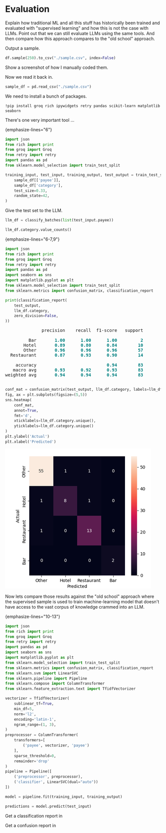 # Evaluation

Explain how traditional ML and all this stuff has historically been trained and evaluated with "supervised learning" and how this is not the case with LLMs. Point out that we can still evaluate LLMs using the same tools. And then compare how this approach compares to the "old school" approach.

Output a sample.

```python
df.sample(250).to_csv("./sample.csv", index=False)
```

Show a screenshot of how I manually coded them.

Now we read it back in.

```python
sample_df = pd.read_csv("./sample.csv")
```

We need to install a bunch of packages.

```
!pip install groq rich ipywidgets retry pandas scikit-learn matplotlib seaborn
```

There's one very important tool ...


{emphasize-lines="6"}
```python
import json
from rich import print
from groq import Groq
from retry import retry
import pandas as pd
from sklearn.model_selection import train_test_split
```


```python
training_input, test_input, training_output, test_output = train_test_split(
    sample_df[['payee']],
    sample_df['category'],
    test_size=0.33,
    random_state=42,
)
```

Give the test set to the LLM.

```python
llm_df = classify_batches(list(test_input.payee))
```

```python
llm_df.category.value_counts()
```

{emphasize-lines="6-7,9"}
```python
import json
from rich import print
from groq import Groq
from retry import retry
import pandas as pd
import seaborn as sns
import matplotlib.pyplot as plt
from sklearn.model_selection import train_test_split
from sklearn.metrics import confusion_matrix, classification_report
```

```python
print(classification_report(
    test_output,
    llm_df.category,
    zero_division=False,
))
```

<pre style="white-space:pre;overflow-x:auto;line-height:normal;font-family:Menlo,'DejaVu Sans Mono',consolas,'Courier New',monospace">              precision    recall  f1-score   support

         Bar       <span style="color: #008080; text-decoration-color: #008080; font-weight: bold">1.00</span>      <span style="color: #008080; text-decoration-color: #008080; font-weight: bold">1.00</span>      <span style="color: #008080; text-decoration-color: #008080; font-weight: bold">1.00</span>         <span style="color: #008080; text-decoration-color: #008080; font-weight: bold">2</span>
       Hotel       <span style="color: #008080; text-decoration-color: #008080; font-weight: bold">0.89</span>      <span style="color: #008080; text-decoration-color: #008080; font-weight: bold">0.80</span>      <span style="color: #008080; text-decoration-color: #008080; font-weight: bold">0.84</span>        <span style="color: #008080; text-decoration-color: #008080; font-weight: bold">10</span>
       Other       <span style="color: #008080; text-decoration-color: #008080; font-weight: bold">0.96</span>      <span style="color: #008080; text-decoration-color: #008080; font-weight: bold">0.96</span>      <span style="color: #008080; text-decoration-color: #008080; font-weight: bold">0.96</span>        <span style="color: #008080; text-decoration-color: #008080; font-weight: bold">57</span>
  Restaurant       <span style="color: #008080; text-decoration-color: #008080; font-weight: bold">0.87</span>      <span style="color: #008080; text-decoration-color: #008080; font-weight: bold">0.93</span>      <span style="color: #008080; text-decoration-color: #008080; font-weight: bold">0.90</span>        <span style="color: #008080; text-decoration-color: #008080; font-weight: bold">14</span>

    accuracy                           <span style="color: #008080; text-decoration-color: #008080; font-weight: bold">0.94</span>        <span style="color: #008080; text-decoration-color: #008080; font-weight: bold">83</span>
   macro avg       <span style="color: #008080; text-decoration-color: #008080; font-weight: bold">0.93</span>      <span style="color: #008080; text-decoration-color: #008080; font-weight: bold">0.92</span>      <span style="color: #008080; text-decoration-color: #008080; font-weight: bold">0.93</span>        <span style="color: #008080; text-decoration-color: #008080; font-weight: bold">83</span>
weighted avg       <span style="color: #008080; text-decoration-color: #008080; font-weight: bold">0.94</span>      <span style="color: #008080; text-decoration-color: #008080; font-weight: bold">0.94</span>      <span style="color: #008080; text-decoration-color: #008080; font-weight: bold">0.94</span>        <span style="color: #008080; text-decoration-color: #008080; font-weight: bold">83</span>

</pre>

```python
conf_mat = confusion_matrix(test_output, llm_df.category, labels=llm_df.category.unique())
fig, ax = plt.subplots(figsize=(5,5))
sns.heatmap(
    conf_mat,
    annot=True,
    fmt='d',
    xticklabels=llm_df.category.unique(),
    yticklabels=llm_df.category.unique()
)
plt.ylabel('Actual')
plt.xlabel('Predicted')
```

![confusion matrix](_static/matrix-llm.png)

Now lets compare those results against the "old school" approach where the supervised sample is used to train machine-learning model that doesn't have access to the vast corpus of knowledge crammed into an LLM.

{emphasize-lines="10-13"}
```python
import json
from rich import print
from groq import Groq
from retry import retry
import pandas as pd
import seaborn as sns
import matplotlib.pyplot as plt
from sklearn.model_selection import train_test_split
from sklearn.metrics import confusion_matrix, classification_report
from sklearn.svm import LinearSVC
from sklearn.pipeline import Pipeline
from sklearn.compose import ColumnTransformer
from sklearn.feature_extraction.text import TfidfVectorizer
```

```python
vectorizer = TfidfVectorizer(
    sublinear_tf=True,
    min_df=5,
    norm='l2',
    encoding='latin-1',
    ngram_range=(1, 3),
)
preprocessor = ColumnTransformer(
    transformers=[
        ('payee', vectorizer, 'payee')
    ],
    sparse_threshold=0,
    remainder='drop'
)
pipeline = Pipeline([
    ('preprocessor', preprocessor),
    ('classifier', LinearSVC(dual="auto"))
])
```

```python
model = pipeline.fit(training_input, training_output)
```

```python
predictions = model.predict(test_input)
```

Get a classification report in

Get a confusion report in
